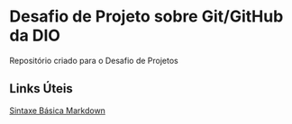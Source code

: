 # Desafio de Projeto sobre Git/GitHub da DIO
Repositório criado para o Desafio de Projetos 

## Links Úteis
[Sintaxe Básica Markdown](https://www.markdownguide.org/basic-syntax/)
